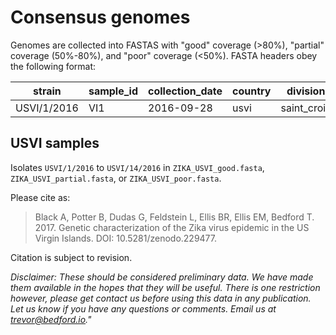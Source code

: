 # Consensus genomes

Genomes are collected into FASTAS with "good" coverage (>80%), "partial" coverage (50%-80%), and "poor" coverage (<50%). FASTA headers obey the following format:

strain      | sample_id | collection_date | country | division    | location | platform |
----------- | --------- | --------------- | ------- | ----------- | -------- | -------- |
USVI/1/2016 | VI1       | 2016-09-28      | usvi    | saint_croix | saint_croix| minion |

## USVI samples

Isolates `USVI/1/2016` to `USVI/14/2016` in `ZIKA_USVI_good.fasta`, `ZIKA_USVI_partial.fasta`, or `ZIKA_USVI_poor.fasta`.

Please cite as:

> Black A, Potter B, Dudas G, Feldstein L, Ellis BR, Ellis EM, Bedford T. 2017. Genetic characterization of the Zika virus epidemic in the US Virgin Islands. DOI: 10.5281/zenodo.229477.

Citation is subject to revision.

_Disclaimer: These should be considered preliminary data. We have made them available in the hopes that they will be useful. There is one restriction however, please get contact us before using this data in any publication. Let us know if you have any questions or comments. Email us at trevor@bedford.io."_

